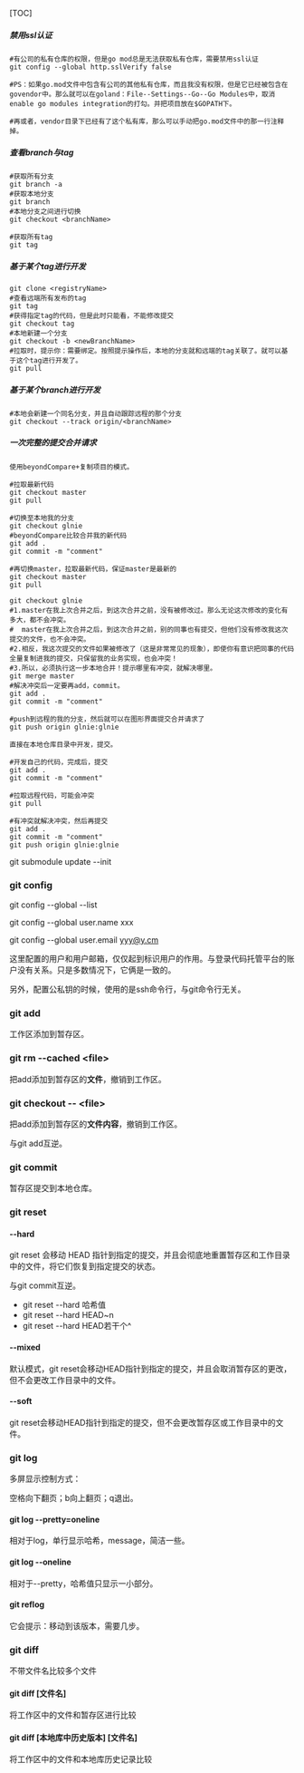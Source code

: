 [TOC]



##### **禁用ssl认证**

```shell
#有公司的私有仓库的权限，但是go mod总是无法获取私有仓库，需要禁用ssl认证
git config --global http.sslVerify false

#PS：如果go.mod文件中包含有公司的其他私有仓库，而且我没有权限，但是它已经被包含在govendor中。那么就可以在goland：File--Settings--Go--Go Modules中，取消enable go modules integration的打勾。并把项目放在$GOPATH下。

#再或者，vendor目录下已经有了这个私有库，那么可以手动把go.mod文件中的那一行注释掉。
```

##### 查看branch与tag

```shell
#获取所有分支
git branch -a
#获取本地分支
git branch
#本地分支之间进行切换
git checkout <branchName>

#获取所有tag
git tag
```

##### 基于某个tag进行开发

```shell
git clone <registryName>
#查看远端所有发布的tag
git tag
#获得指定tag的代码，但是此时只能看，不能修改提交
git checkout tag
#本地新建一个分支
git checkout -b <newBranchName>
#拉取时，提示你：需要绑定。按照提示操作后，本地的分支就和远端的tag关联了。就可以基于这个tag进行开发了。
git pull
```

##### 基于某个branch进行开发

```shell
#本地会新建一个同名分支，并且自动跟踪远程的那个分支
git checkout --track origin/<branchName>
```

##### 一次完整的提交合并请求

```shell
使用beyondCompare+复制项目的模式。

#拉取最新代码
git checkout master
git pull

#切换至本地我的分支
git checkout glnie
#beyondCompare比较合并我的新代码
git add .
git commit -m "comment"

#再切换master，拉取最新代码，保证master是最新的
git checkout master
git pull

git checkout glnie
#1.master在我上次合并之后，到这次合并之前，没有被修改过。那么无论这次修改的变化有多大，都不会冲突。
#  master在我上次合并之后，到这次合并之前，别的同事也有提交，但他们没有修改我这次提交的文件，也不会冲突。
#2.相反，我这次提交的文件如果被修改了（这是非常常见的现象），即使你有意识把同事的代码全量复制进我的提交，只保留我的业务实现，也会冲突！
#3.所以，必须执行这一步本地合并！提示哪里有冲突，就解决哪里。
git merge master
#解决冲突后一定要再add，commit。
git add .
git commit -m "comment"

#push到远程的我的分支，然后就可以在图形界面提交合并请求了
git push origin glnie:glnie
```

```shell
直接在本地仓库目录中开发，提交。

#开发自己的代码，完成后，提交
git add .
git commit -m "comment"

#拉取远程代码，可能会冲突
git pull

#有冲突就解决冲突，然后再提交
git add .
git commit -m "comment"
git push origin glnie:glnie
```

git submodule update --init



### git config

git config --global --list

git config --global user.name xxx

git config --global user.email yyy@y.cm

这里配置的用户和用户邮箱，仅仅起到标识用户的作用。与登录代码托管平台的账户没有关系。只是多数情况下，它俩是一致的。

另外，配置公私钥的时候，使用的是ssh命令行，与git命令行无关。



### git add

工作区添加到暂存区。

### git rm --cached \<file>

把add添加到暂存区的**文件**，撤销到工作区。

### git checkout -- \<file>

把add添加到暂存区的**文件内容**，撤销到工作区。

与git add互逆。



### git commit

暂存区提交到本地仓库。

### git reset

#### --hard

git reset 会移动 HEAD 指针到指定的提交，并且会彻底地重置暂存区和工作目录中的文件，将它们恢复到指定提交的状态。

与git commit互逆。

- git reset --hard 哈希值
- git reset --hard HEAD~n
- git reset --hard HEAD若干个^

#### --mixed

默认模式，git reset会移动HEAD指针到指定的提交，并且会取消暂存区的更改，但不会更改工作目录中的文件。

#### --soft

git reset会移动HEAD指针到指定的提交，但不会更改暂存区或工作目录中的文件。



### git log

多屏显示控制方式：

空格向下翻页；b向上翻页；q退出。

#### git log --pretty=oneline

相对于log，单行显示哈希，message，简洁一些。

#### git log --oneline

相对于--pretty，哈希值只显示一小部分。

#### git reflog

它会提示：移动到该版本，需要几步。



### git diff

不带文件名比较多个文件

#### git diff [文件名]

将工作区中的文件和暂存区进行比较

#### git diff [本地库中历史版本] [文件名]

将工作区中的文件和本地库历史记录比较









